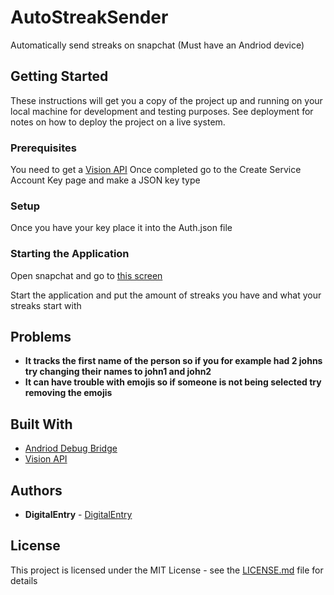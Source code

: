 # AutoStreakSender

Automatically send streaks on snapchat (Must have an Andriod device)

## Getting Started

These instructions will get you a copy of the project up and running on your local machine for development and testing purposes. See deployment for notes on how to deploy the project on a live system.

### Prerequisites

You need to get a [Vision API](https://cloud.google.com/vision/docs/setup)
Once completed go to the Create Service Account Key page and make a JSON key type

### Setup

Once you have your key place it into the Auth.json file

### Starting the Application

Open snapchat and go to [this screen](https://i.imgur.com/yoDjkj7.jpg)

Start the application and put the amount of streaks you have and what your streaks start with

## Problems

* **It tracks the first name of the person so if you for example had 2 johns try changing their names to john1 and john2**
* **It can have trouble with emojis so if someone is not being selected try removing the emojis**

## Built With

* [Andriod Debug Bridge](https://developer.android.com/studio/command-line/adb)
* [Vision API](https://cloud.google.com/vision)

## Authors

* **DigitalEntry** - [DigitalEntry](https://github.com/DigitalEntry)

## License

This project is licensed under the MIT License - see the [LICENSE.md](LICENSE.md) file for details

